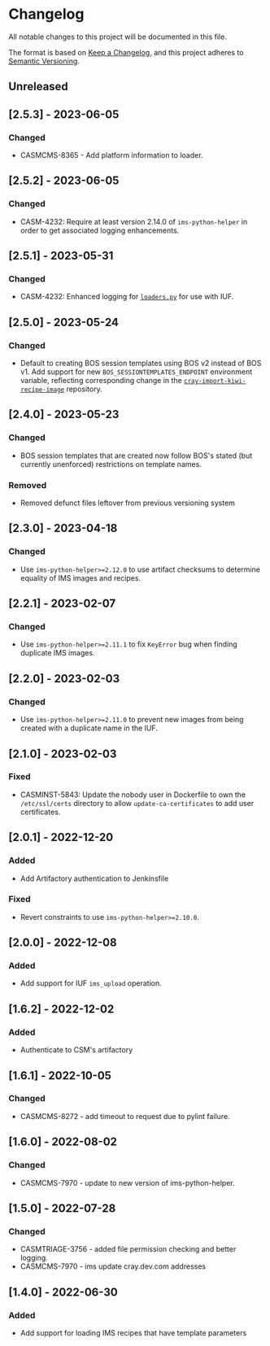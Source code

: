 # Changelog

All notable changes to this project will be documented in this file.

The format is based on [Keep a Changelog](https://keepachangelog.com/en/1.0.0/),
and this project adheres to [Semantic Versioning](https://semver.org/spec/v2.0.0.html).

## Unreleased

## [2.5.3] - 2023-06-05
### Changed
- CASMCMS-8365 - Add platform information to loader.

## [2.5.2] - 2023-06-05
### Changed
- CASM-4232: Require at least version 2.14.0 of `ims-python-helper` in order to get associated logging enhancements.

## [2.5.1] - 2023-05-31
### Changed
- CASM-4232: Enhanced logging for [`loaders.py`](ims_load_artifacts/loaders.py) for use with IUF.

## [2.5.0] - 2023-05-24
### Changed
- Default to creating BOS session templates using BOS v2 instead of BOS v1. Add support for new `BOS_SESSIONTEMPLATES_ENDPOINT`
  environment variable, reflecting corresponding change in the [`cray-import-kiwi-recipe-image`](https://github.com/Cray-HPE/cray-import-kiwi-recipe-image)
  repository.

## [2.4.0] - 2023-05-23
### Changed
- BOS session templates that are created now follow BOS's stated (but currently unenforced)
  restrictions on template names.
  
### Removed
- Removed defunct files leftover from previous versioning system

## [2.3.0] - 2023-04-18
### Changed
- Use `ims-python-helper>=2.12.0` to use artifact checksums to determine equality
  of IMS images and recipes.

## [2.2.1] - 2023-02-07
### Changed
- Use `ims-python-helper>=2.11.1` to fix `KeyError` bug when finding duplicate
  IMS images.

## [2.2.0] - 2023-02-03
### Changed
- Use `ims-python-helper>=2.11.0` to prevent new images from being
  created with a duplicate name in the IUF.

## [2.1.0] - 2023-02-03
### Fixed
- CASMINST-5843: Update the nobody user in Dockerfile to own the `/etc/ssl/certs` directory to allow `update-ca-certificates` to add user certificates.

## [2.0.1] - 2022-12-20
### Added
- Add Artifactory authentication to Jenkinsfile

### Fixed
- Revert constraints to use `ims-python-helper>=2.10.0`.

## [2.0.0] - 2022-12-08
### Added
- Add support for IUF `ims_upload` operation.

## [1.6.2] - 2022-12-02
### Added
- Authenticate to CSM's artifactory

## [1.6.1] - 2022-10-05
### Changed
- CASMCMS-8272 - add timeout to request due to pylint failure.

## [1.6.0] - 2022-08-02
### Changed
- CASMCMS-7970 - update to new version of ims-python-helper.

## [1.5.0] - 2022-07-28
### Changed
- CASMTRIAGE-3756 - added file permission checking and better logging.
- CASMCMS-7970 - ims update cray.dev.com addresses

## [1.4.0] - 2022-06-30
### Added
- Add support for loading IMS recipes that have template parameters
